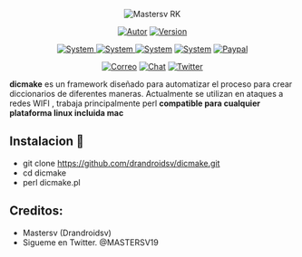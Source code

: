 <p align="center">
<img src="http://imgfz.com/i/EMRjNqv.png" title="Mastersv RK">
</p>

<p align="center">
<a href="https://github.com/drandroidsv/Mastersv-Rk"><img title="Autor" src="https://img.shields.io/badge/Author-MasTerSv-blue?style=for-the-badge&logo=github"></a>
<a href=""><img title="Version" src="https://img.shields.io/badge/Version-2.0-red?style=for-the-badge&logo="></a>
</p>

<p align="center">
<a href=""><img title="System" src="https://img.shields.io/badge/Supported%20OS-Linux-orange?style=for-the-badge&logo=linux">
  <img title="System" src="https://img.shields.io/badge/windows-cyan?style=for-the-badge&logo=windows">
   <img title="System" src="https://img.shields.io/badge/apple-black?style=for-the-badge&logo=apple"></a>
  <a href=""><img title="System" src="https://img.shields.io/badge/perl-hecho-orange?style=for-the-badge&logo=perl"></a>
<a href="https://www.paypal.com/paypalme/drandroidsv"><img title="Paypal" src="https://img.shields.io/badge/Donate-PayPal-green.svg?style=for-the-badge&logo=paypal"></a>
</p>

<p align="center">
<a href="mailto:Master.hdez@gmail.com"><img title="Correo" src="https://img.shields.io/badge/Correo-master.hdez@gmail.com-blueviolet?style=for-the-badge&logo=gmai"></a>
<a href="https://t.me/joinchat/AAAAAETqm9bQH0uFopDJsQ"><img title="Chat" src="https://img.shields.io/badge/CHAT-TELEGRAM-blue?style=for-the-badge&logo=telegram"></a>
<a href="https://twitter.com/MASTERSV19"><img title="Twitter" src="https://img.shields.io/badge/CHAT-TWITTER-blue?style=for-the-badge&logo=twitter"></a>
</p>

**dicmake** es un framework diseñado para automatizar el proceso para crear diccionarios de diferentes maneras. Actualmente se utilizan en ataques a redes WIFI , trabaja principalmente perl **compatible para cualquier plataforma linux incluida mac**

## Instalacion 🔧

* git clone https://github.com/drandroidsv/dicmake.git
* cd dicmake
* perl dicmake.pl

## Creditos:

* Mastersv (Drandroidsv)
* Sigueme en Twitter. @MASTERSV19
